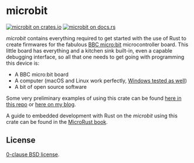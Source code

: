 # microbit

[![microbit on crates.io][cratesio-image]][cratesio]
[![microbit on docs.rs][docsrs-image]][docsrs]

[cratesio-image]: https://img.shields.io/crates/v/microbit.svg
[cratesio]: https://crates.io/crates/microbit
[docsrs-image]: https://docs.rs/microbit/badge.svg
[docsrs]: https://docs.rs/microbit

_microbit_ contains everything required to get started with the use of Rust to create firmwares for the fabulous [BBC micro:bit][] microcontroller board. This little board has everything and a kitchen sink built-in, even a capable debugging interface, so all that one needs to get going with programming this device is:

* A BBC micro:bit board
* A computer (macOS and Linux work perfectly, [Windows tested as well](http://flames-of-code.netlify.com/blog/rust-microbit-windows/))
* A bit of open source software

Some very preliminary examples of using this crate can be found [here in this repo][examples] or [here on my blog][myblog].

A guide to embedded development with Rust on the _microbit_ using this crate can be found in the [MicroRust book][microrust].

[BBC micro:bit]: https://microbit.org
[cortex-m]:(https://github.com/japaric/cortex-m)
[cortex-m-rt]:(https://github.com/japaric/cortex-m-rt)
[examples]: https://github.com/therealprof/microbit/tree/master/examples
[myblog]: https://www.eggers-club.de/blog/2018/05/31/rust-on-the-microbit-101-part-1
[microrust]: https://droogmic.github.io/microrust/

## License

[0-clause BSD license](LICENSE-0BSD.txt).
